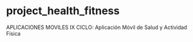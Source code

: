 # project_health_fitness
APLICACIONES MOVILES IX CICLO: Aplicación Móvil de Salud y Actividad Física
